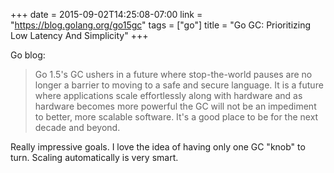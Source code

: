 +++
date = 2015-09-02T14:25:08-07:00
link = "https://blog.golang.org/go15gc"
tags = ["go"]
title = "Go GC: Prioritizing Low Latency And Simplicity"
+++

Go blog:

>Go 1.5's GC ushers in a future where stop-the-world pauses are no longer a barrier to moving to a safe and secure language. It is a future where applications scale effortlessly along with hardware and as hardware becomes more powerful the GC will not be an impediment to better, more scalable software. It's a good place to be for the next decade and beyond.

Really impressive goals. I love the idea of having only one GC "knob" to turn. Scaling automatically is very smart.
